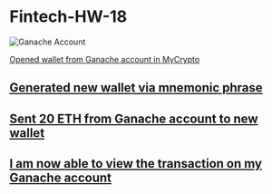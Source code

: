 # Fintech-HW-18

![Ganache Account](desktop/Blockchain_1?raw=true "Title")

[Opened wallet from Ganache account in MyCrypto](desktop/Blockchain_2)

## [Generated new wallet via mnemonic phrase](desktop/Blockchain_3)

## [Sent 20 ETH from Ganache account to new wallet](desktop/Blockchain_4)

## [I am now able to view the transaction on my Ganache account](desktop/Blockchain_5)
